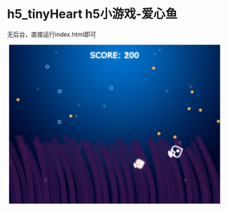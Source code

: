 # h5_tinyHeart h5小游戏-爱心鱼

无后台，直接运行index.html即可

![index](https://github.com/w190768613/HTML5/blob/master/h5_tinyHeart/index.png)
